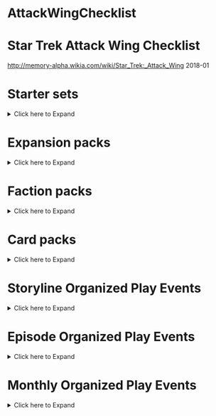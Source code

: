 # AttackWingChecklist

# Star Trek Attack Wing Checklist
http://memory-alpha.wikia.com/wiki/Star_Trek:_Attack_Wing
2018-01

# Starter sets
<details><summary>Click here to Expand</summary>

## Starter Set
- [x] IKS Maht-H'a – Vor'cha-class
- [x] IRW Khazara – D'deridex-class
- [x] USS Enterprise-D – Galaxy-class

## Federation vs Klingons Starter Set
- [x] IKS Vorn – Klingon Bird-of-Prey
- [x] K'mpec's Attack Cruiser – Vor'cha-class
- [x] USS Enterprise-D – Galaxy-class
- [x] USS Sutherland – Nebula-class

</details>

# Expansion packs
<details><summary>Click here to Expand</summary>

## Bajoran
- [x] Denorios – Lightship
- [x] Interceptor Five – Interceptor
- [x] Ratosha – Scoutship

## Borg
- [x] Cube 112 – Cube
- [x] Cube 384 – Cube with Sphere port
- [x] Queen Vessel Prime – Octahedron (Queen's vessel)
- [x] Scout 608 – Scout ship
- [x] Soong – Type 03
- [x] Sphere 936 – Sphere (with Cube 384)
- [x] Sphere 4270 – Sphere
- [x] Tactical Cube 138 – Tactical cube

## Dominion
- [x] 1st Wave Attack Fighters – Cardassian Hideki-class Attack Squadron
- [x] 2nd Division Cruiser – Dominion battle cruiser
- [x] 4th Division Battleship – Dominion battleship
- [x] 5th Wing Patrol Ship – Jem'Hadar fighter
- [x] Dreadnought – Cardassian ATR-4107
- [x] Gor Portas (β) – Breen warship
- [x] Koranak – Cardassian Keldon-class
- [x] Kraxon – Cardassian Galor-class
- [x] Reklar – Cardassian Galor-class
- [x] Robinson (β) – Jem'Hadar fighter

## Federation
- [x] Deep Space 9 – Nor-class station
- [x] Delta Flyer – Delta Flyer-type
- [x] Enterprise NX-01 – NX-class
- [x] Fighter Squadron 6 – Attack Fighter Squadron
- [x] USS Defiant – Defiant-class
- [x] USS Enterprise – Constitution-class
- [x] USS Enterprise – Constitution-class refit
- [ ] **USS Enterprise-B – Excelsior-class**
- [x] USS Enterprise-E – Sovereign-class
- [x] USS Equinox – Nova-class
- [x] USS Excelsior – Excelsior-class
- [x] USS Hathaway – Constellation-class
- [ ] **USS Montgolfier (β) – Saber-class**
- [x] USS Pegasus – Oberth-class
- [?] USS Phoenix – Nebula-class
- [x] USS Prometheus – Prometheus-class
- [x] USS Reliant – Miranda-class
- [x] USS Thunderchild – Akira-class
- [ ] **USS Valiant – Defiant-class**
- [x] USS Venture – Galaxy-class
- [x] USS Voyager – Intrepid-class

## Ferengi
- [x] Kreechta – D'kora-class
- [x] Quark's Treasure – Shuttle

## Independent
- [x] Alpha Hunter – Hirogen warship
- [x] Fina Prime – Vidiian warship
- [x] Gornarus – Gorn raider
- [x] Kumari – Andorian battle cruiser
- [x] Kyana Prime – Krenim timeship
- [ ] **Tholia One (β) – Tholian ship (22nd century)**
- [x] USS Dauntless – Species 116 Dauntless-class
- [x] Val Jean – Maquis raider

## Kazon
needs check!
- [ ] Halik Raider – Raider
- [ ] Nistrim Raider – Raider
- [ ] Ogla-Razik – Predator-class

## Klingon
- [x] Chang's Bird-of-Prey – prototype Bird-of-Prey
- [ ] **IKS Amar – K't'inga-class**
- [?] IKS Drovana – Vor'cha-class
- [x] IKS Gr'oth – D7-class
- [ ] **IKS Klothos – D7-class**
- [x] IKS Koraga – K'vort-class
- [ ] **IKS Kronos One – K't'inga-class**
- [x] IKS Negh'Var – Negh'Var-class
- [x] IKS Ning'tao – B'rel-class
- [ ] **IKS Rotarran – B'rel-class**
- [x] IKS Somraw – Raptor-class
- [x] IKS T'Ong – K't'inga-class

## Mirror Universe
- [x] ISS Avenger – NX-class
- [x] ISS Defiant – Defiant-class
- [x] ISS Enterprise – Constitution-class
- [x] Regent's Flagship – Negh'Var-class
- [x] USS Pasteur – Olympic-class

## Romulan
- [x] Gal Gath'thong (β) – Bird-of-Prey (23rd century)
- [ ] **IRW Algeron – D7-class**
- [ ] **IRW Devoras – D'deridex-class**
- [x] IRW Haakona – D'deridex-class
- [ ] **IRW Jazkal – Bird-of-Prey (22nd century)**
- [x] IRW Praetus – Bird-of-Prey (22nd century)
- [x] IRW Valdore – Valdore-type
- [x] IRW Vrax – Valdore-type
- [x] Prototype 01 – Drone-ship**
- [x] RIS Apnex (β) – Science vessel
- [ ] **RIS Pi – Scout ship**
- [ ] **RIS Talvath – Science vessel**
- [x] RIS Vo (β) – Scout ship
- [x] Scimitar – Reman warbird
- [x] Scorpion 4 – Scorpion-class Attack Fighter Squadron

## Species 8472
- [x] Bioship Alpha – Bio-ship
- [x] Bioship Beta – Bio-ship

## Vulcan
- [x] D'kyr – D'kyr-type
- [x] Ni'Var – Suurok-class

## Xindi
- [x] Calindra – Xindi-Aquatic cruiser
- [x] Muratas – Xindi-Reptilian warship
- [x] Orassin – Xindi-Insectoid starship
- [x] Weapon Zero – Sphere weapon

</details>


# Faction packs
<details><summary>Click here to Expand</summary>


## Dominion – December 2017
- [ ] 2nd Division Battleship – Dominion battleship
- [ ] 2nd Wing Patrol Ship – Jem'Hadar fighter
- [ ] 3rd Division Battle Cruiser – Dominion battle cruiser
- [ ] 6th Wing Patrol Ship – Jem'Hadar fighter

## Romulan – December 2017
- [ ] IRW Suran – Reman warbird
- [ ] Jarok's Scout Vessel – Scout ship
- [ ] Mirok's Science Vessel – Science vessel
- [ ] PWB Tomal – D'deridex-class

## Independent Ferengi – February 2018
- [ ] TBA – B'rel-class (Ferengi commandeered)
- [ ] TBA – D'kora-class
- [ ] TBA – Ferengi shuttle

## Mirror Universe Kelvin Timeline – April 2018
- [ ] TBA – Constitution class (alternate reality)
- [ ] TBA – Klingon warbird

## Independent Motley Fleet – June 2018
- [ ] TBA – Andorian battle cruiser
- [ ] TBA – Maquis raider
- [ ] TBA – Species 116 Dauntless-class
- [ ] TBA – Vidiian warship

## Star Trek: The Animated Series – July 2018
- [ ] TBA × 4

## Borg – August 2018
- [ ] TBA – Assimilated Galaxy-class
- [ ] TBA – Assimilated Intrepid-class
- [ ] TBA – Scout ship
- [ ] TBA – Sphere

</details>

# Card packs
<details><summary>Click here to Expand</summary>

## September 2017 – Wave 1
- [x] Cardassian ATR-4107 – Dreadnought
- [x] Oberth-class – USS Grissom
- [x] Raptor-class – IKS Ves Batlh
- [x] Romulan drone ship – Prototype 02

## January 2018 – Wave 2
- [x] Borg Octahedron (Borg Queen's vessel)
- [x] Goss' Marauder D'kora-class

## March 2018 – Wave 3
- [ ] Jem'Hadar fighter
- [ ] Gorn raider

## May 2018 – Wave 4
- [ ] Federation Attack Fighter Squadron
- [ ] Hirogen warship

</details>

# Storyline Organized Play Events

<details><summary>Click here to Expand</summary>

# The Dominion War

## October 2013 – Operation Return
- [ ] **Krayton – D'Kora-class**
- [x] Elite Attack dice/Reference cards
- [x] Deep Space 9 oversized token and cards

## November 2013 – The Battle of Chin'toka
- [ ] **IKS Ch'Tang – B'rel-class**
- [x] Command tokens and cards/Reference cards
- [x] Red Shirt Crew Upgrade promo cards

## December 2013 – The Siege of AR-558
- [ ] **PWB Aj'rmr – D'deridex-class**
- [x] Reinforcements sideboards/Reference cards
- [ ] 4 bases and 8 pegs in 4 colors

## January 2014 – The Attack On Earth
- [ ] **USS Sutherland – Nebula-class**
- [x] Flagship set with 4 Flagship cards, 1 Reference card, 1 base, and 2 black pegs

## February 2014 – The Battle of Cardassia
- [x] Rav Laerst (β) – Breen warship
- [ ] **Hideki-class Attack Squadron Resource (3-ship model), 1 Reference card, Ship card/token**
- [ ] **Map element sets × 6 (turret tokens)**

## March 2014 – The Last Battle of Deep Space 9
- [ ] **Akorem – Bajoran scoutship**
- [x] Federation Attack Squadron Resource (3-ship model), 1 Reference card, Ship card/token
- [x] Deep Space 9 token and cards
- [x] Map element sets × 6 (ds9)

## Grand Prize
- [ ] Deep Space 9 – 12-inch diameter Nor-Class space station (model)

# The Collective

## July 2014 – First Contact
- [x] Ti'Mur – Suurok-class
- [x] Counter Attack dice
- [x] Map element sets (card cube)

## August 2014 – The Battle of Wolf 359
- [ ] **USS Raven – Aerie-class (Raven type)**
- [x] Fleet Captain cards
- [ ] Map element sets (card cube and debris)

## September 2014 – The Battle of Sector 001
- [x] USS Stargazer – Constellation-class
- [x] Officer cards
- [x] Map element sets (card cube)

## Randomized Expansion Ships
- [x] 3rd Wing Attack Ship – Jem'Hadar fighter
- [x] Gavroche – Maquis raider
- [x] IKS B'Moth – K't'inga-class
- [x] IRW Vorta Vor – Romulan Bird-of-Prey (23rd century)
- [x] USS Yeager – Saber-class

## Grand Prize
- [x] Assimilation Target Prime – Partially-assimilated USS Enterprise-D

# Resistance Is Futile

## October 2014 – Dark Frontier
- [x] IRW Avatar of Tomed (β) – Assimilated D'deridex-class
- [x] Improved Shields cards with Reference cards

## November 2014 – Unimatrix Zero
- [x] Assimilated Vessel 80279 – Assimilated B'rel-class
- [x] Advanced Targeting Systems cards with Reference cards

## December 2014 – Endgame
- [x] Assimilated Vessel 64758 – Assimilated Galor-class
- [x] High Yield Photon Torpedoes cards with Reference cards
- [x] Map element (transwarp hub)

## Randomized Expansion Ships
- [x] Bok's Marauder – D'Kora-class
- [x] Prakesh – Galor-class (mirror universe)
- [ ] **Relora Sankur – Predator-class**
- [x] Scout 255 – Borg scout ship
- [ ] **Tal'Kir – D'kyr-type**

## Grand Prize
- [x] Tactical Cube 001 – Borg tactical cube

# The Q-Continuum

## April 2015 – Encounter at Farpoint
- [x] USS Hood – Excelsior-class
- [x] Evasive Action template with Reference cards
- [x] Map element sets – Q-Continuum cards

## May 2015 – Deja Q
- [x] IKS Korinar – B'rel-class
- [x] Damage Control Team cards

## June 2015 – All Good Things
- [x] IRW Terix – D'deridex-class (mirror universe)
- [x] Ready Room cards

## Grand Prize
- [x] Q-Continuum card pack

# Temporal Cold War

## Randomized Expansion Ships
- [ ] **Aldara - a Cardassian Galor class ship**
- [ ] **Bioship Omega - a Species 8472 bioship class ship**
- [ ] **I.K.S. Buruk - a Klingon K'Vort class ship**
- [x] I.K.S. Toh'Kaht - a Mirror Universe Vor'cha class ship**
- [ ] **Interceptor 8 - a Bajoran Interceptor class ship**
- [ ] **I.R.W. Belak - a D'deridex class ship**
- [ ] **Nistrim-Culluh - a Kazon Predator class ship**
- [ ] **Nunk's Marauder - a Ferengi D'Kora class ship**
- [ ] **Seleya - a Vulcan D'Kyr class ship**
- [ ] **U.S.S. Lakota - an Excelsior class ship**

## October 2015 – Shockwave
- [x] Diaspora – Xindi-Insectoid starship
- [x] Protocol cards

## November 2015 – Future Tense
- [x] Azati Prime – Xindi-Aquatic cruiser
- [x] Advanced Technology cards

## December 2015 – Zero Hour
- [x] Xindus – Xindi-Reptilian warship
- [x] Main Power Grid cards

## Grand Prize
- [ ] **Temporal Cold War card pack**

# The Classic Movies

## April 2016 – The Wrath of Khan
- [x] USS Reliant – Miranda-class card pack
- [x] General Orders cards

## May 2016 – The Search for Spock
- [ ] **Kruge's Bird-of-Prey – B'rel-class card pack**
- [x] Emergency Power cards

## June 2016 – The Voyage Home
- [ ] **HMS Bounty – B'rel-class card pack**
- [?] Improved Hull cards

## Grand Prize
- [ ] **USS Enterprise-A – Constitution-class refit**

# Klingon Civil War

## September 2016 – Attack On Gowron
- [x] IKS Bortas – Vor'cha-class card pack
- [x] Fleet Commander cards

## October 2016 – Battle of Mempa
- [x] IKS Hegh'ta – K'vort-class card pack
- [x] Auxiliary Power cards

## November 2016 – Baiting The Romulans
- [ ] **IKS Toral – B'rel-class card pack**
- [x] All Stop cards

## Grand Prize
- [x] Sela's Warbird – D'deridex-class

</details>

# Episode Organized Play Events

<details><summary>Click here to Expand</summary>


## April 2014 – The Tholian Web
- [x] Tholia One (β) – Tholian ship
- [ ] Red Alert Upgrade cards
- [ ] Full About maneuver templates and Reference cards
- [ ] Map element sets (tholian web)

## May 2014 – Arena
- [ ] **S'Gorn – Gorn raider**
- [x] Chief Engineer resource Engineering tokens
- [ ] Full Alert Upgrade and Reference cards
- [x] Map element sets (raw material tokens and planet)

## February 2015 – A Matter Of Honor
- [x] IKS Pagh – K'vort-class
- [x] Officer Exchange Program Resource and Reference cards
- [ ] Map element sets (Subatomic Bacteria Tokens)

## March 2015 – Peak Performance
- [x] Sakharov – Type 7 shuttlecraft
- [x] Master Strategist Token Resource and Reference cards
- [x] Map element sets (brown planet)

## August 2015 – Year of Hell
- [ ] **USS Bellerophon – Intrepid-class**
- [?] Emergency Force Field cards
- [ ] Token sheets × 5
- [ ] 2 × Ship, 1 × Maneuver, 2 × Captain, 1 × Additional Rules, and 4 × Upgrade cards

## September 2015 – Balance of Terror
- [?] USS Intrepid – Constitution-class
- [x] Sabotage cards
- [ ] Token sheets × 5
- [ ] 2 × Ship, 1 × Maneuver, 2 × Captain, 1 × Additional Rules, and 4 × Upgrade cards

## January 2016 – The Void
- [ ] **IRW T'Met – D'deridex-class card pack**
- [ ] Tactics Resource and Reference cards

## February 2016 – The Doomsday Machine
- [x] USS Constellation – Constitution-class card pack
- [x] Structural Damage Check cards
- [x] Map element sets – Doomsday Machine tokens

## July 2016 – Tin Man
- [ ] **USS Cairo – Excelsior-class card pack**
- [?] Intercepted Messages Resource and Reference cards

## August 2016 – The Corbomite Maneuver
- [x] IRW Rateg – Romulan Bird-of-Prey card pack
- [x] Condition Alert Resource and Reference cards

## September 2016 – The Trouble with Tribbles
- [ ] **Kohlar's Battle Cruiser – D7-class card pack**
- [?] Scan Cycle Resource and Reference cards

## January 2017 – Yesterday's Enterprise
- [ ] **USS Enterprise-D – Galaxy-class card pack**
- [?] Senior Staff Resource and Reference cards

## March 2017 – In a Mirror, Darkly
- [x] USS Defiant – Constitution-class card pack
- [x] Mutiny Resource and Reference cards

## April 2017 – Drive
- [x] Delta Flyer II – Delta Flyer-type card pack
- [?] Co-Pilot Resource and Reference cards

</details>

# Monthly Organized Play Events

<details><summary>Click here to Expand</summary>

## August 2017 – Chronological Chaos
- [x] Data Upgrade Crew cards
- [x] Captain’s Chair Resource and Reference cards
- [x] Nanclus Alt Art Crew cards‡ × 3

## October 2017 – Resource Rumble
- [x] Sabotaged Systems Tech cards
- [x] Front-Line Retrofit Resource and Reference cards
- [x] Elizabeth Shelby Alt Art Crew cards‡

## December 2017 – Trap Travesty
- [x] Long-Range Probe Resource cards
- [x] Photonic Cannon Weapon Upgrade cards† × 3
- [x] Romulan Pilot Alt Art Crew cards‡ × 3

## April 2018 – 2018 OP Kit 1 Turret Turmoil
- [x] Sickbay Resource
- [x] Kal-If-Fee Elite Talent Upgrade Competitive Prize Cards
- [x] Sakonna Alt Art Crew Flex Prizes

## June 2018 – 2018 OP Kit 2
- [ ] TBA

## August 2018 – 2018 OP Kit 3
- [ ] TBA

## October 2018 – 2018 OP Kit 4
- [ ] TBA

</details>
